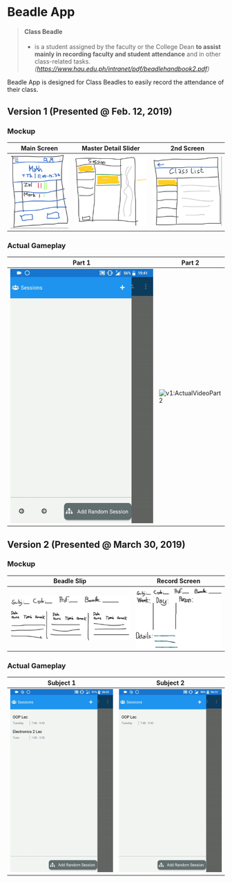 # Beadle App
>#### Class Beadle 
>- is a student assigned by the faculty or the College Dean **to assist mainly in recording faculty and student attendance** and in other class-related tasks.
*(https://www.hau.edu.ph/intranet/pdf/beadlehandbook2.pdf)* 


Beadle App is designed for Class Beadles to easily record the attendance of their class.

## Version 1 (Presented @ Feb. 12, 2019)

### Mockup
| Main Screen      | Master Detail Slider     | 2nd Screen     |
| ------------ | ------------- | ------------- |
| ![v1:MainScreen](media/v1mainscreen.png) | ![v1:MasterDetailSlider](media/v1masterdetailslider.png) | ![v1:2ndScreen](media/v12ndscreen.png) |

### Actual Gameplay
| Part 1 | Part 2 |
| ------------ | ------------- |
| ![v1:ActualVideoPart1](media/v1part1.gif) | ![v1:ActualVideoPart2](media/v1part2.gif) |


## Version 2 (Presented @ March 30, 2019)

### Mockup
| Beadle Slip     | Record Screen     |
| ------------ | ------------- |
| ![v2:BeadleSlip](media/v2beadleslip.png) | ![v2:RecordPage](media/v2recordpage.png) |


### Actual Gameplay
| Subject 1 | Subject 2 |
| ------------ | ------------- |
| ![v2:Subject1](media/v2ecelec.gif) | ![v2:Subject2](media/v2ooplec.gif) |